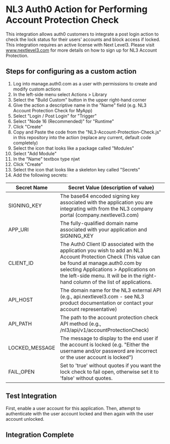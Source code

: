 # NL3 Auth0 Action for Performing Account Protection Check
This integration allows auth0 customers to integrate a post login action to check the lock status for their users' accounts and block access if locked. This integration requires an active license with Next Level3. Please visit www.nextlevel3.com for more details on how to sign up for NL3 Account Protection.

## Steps for configuring as a custom action
1. Log into manage.auth0.com as a user with permissions to create and modify custom actions
2. In the left-side menu select Actions > Library
3. Select the "Build Custom" button in the upper right-hand corner
4. Give the action a descriptive name in the "Name" field (e.g. NL3 Account Protection Check for MyApp)
5. Select "Login / Post Login" for "Trigger"
6. Select "Node 16 (Recommended)" for "Runtime"
7. Click "Create"
8. Copy and Paste the code from the "NL3-Account-Protection-Check.js" in this repository into the action (replace any current, default code completely)
9. Select the icon that looks like a package called "Modules"
10. Select "Add Module"
11. In the "Name" textbox type njwt
12. Click "Create"
13. Select the icon that looks like a skeleton key called "Secrets"
14. Add the following secrets:

| Secret Name | Secret Value (description of value) |
| ----------- | ----------------------------------- |
| SIGNING_KEY | The base64 encoded signing key associated with the application you are integrating with from the NL3 company portal (company.nextlevel3.com) |
| APP_URI | The fully-qualified domain name associated with your application and SIGNING_KEY |
| CLIENT_ID | The Auth0 Client ID associated with the application you wish to add an NL3 Account Protection Check (This value can be found at manage.auth0.com by selecting Applications > Applications on the left-side menu. It will be in the right-hand column of the list of applications. |
| API_HOST | The domain name for the NL3 external API (e.g., api.nextlevel3.com - see NL3 product documentation or contact your account representative) |
| API_PATH | The path to the account protection check API method (e.g.,  /nl3/api/v1/accountProtectionCheck) |
| LOCKED_MESSAGE | The message to display to the end user if the account is locked (e.g. "Either the username and/or password are incorrect or the user account is locked") |
| FAIL_OPEN | Set to 'true' without quotes if you want the lock check to fail open, otherwise set it to 'false' without quotes. |

## Test Integration
First, enable a user account for this application. Then, attempt to authenticate with the user account locked and then again with the user account unlocked.

## Integration Complete

